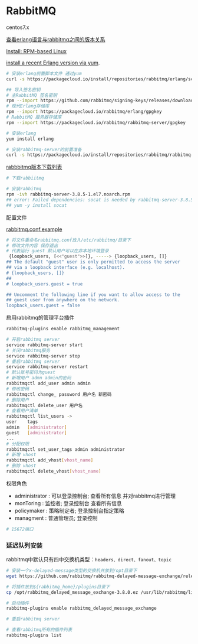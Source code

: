 # RabbitMQ

centos7.x

[查看erlang语言与rabbitmq之间的版本关系](https://www.rabbitmq.com/which-erlang.html)

[Install: RPM-based Linux](https://www.rabbitmq.com/install-rpm.html)

 [install a recent Erlang version via yum](https://packagecloud.io/rabbitmq/erlang/install#bash-rpm).

```bash
# 安装erlang前置脚本文件 通过yum
curl -s https://packagecloud.io/install/repositories/rabbitmq/erlang/script.rpm.sh | sudo bash
```

```bash
## 导入签名密钥
# 主RabbitMQ 签名密钥
rpm --import https://github.com/rabbitmq/signing-keys/releases/download/2.0/rabbitmq-release-signing-key.asc
# 现代Erlang存储库
rpm --import https://packagecloud.io/rabbitmq/erlang/gpgkey
# RabbitMQ 服务器存储库
rpm --import https://packagecloud.io/rabbitmq/rabbitmq-server/gpgkey
```

```bash
# 安装erlang
yum install erlang
```

```bash
# 安装rabbitmq-server的前置准备
curl -s https://packagecloud.io/install/repositories/rabbitmq/rabbitmq-server/script.rpm.sh | sudo bash
```

[rabbbitmq版本下载列表](https://github.com/rabbitmq/rabbitmq-server/tags)

```bash
# 下载rabbiitmq
```

```bash
# 安装rabbitmq
rpm -ivh rabbitmq-server-3.8.5-1.el7.noarch.rpm
## error: Failed dependencies: socat is needed by rabbitmq-server-3.8.5-1.el7.noarch
## yum -y install socat
```

配置文件

[rabbitmq.conf.example](https://github.com/rabbitmq/rabbitmq-server/blob/master/deps/rabbit/docs/rabbitmq.conf.example)

```bash
# 将文件重命名rabbitmq.conf放入/etc/rabbitmq/目录下
# 修改文件内容 保存退出
# 代表运行 guest 默认用户可以在非本地环境登录
 {loopback_users, [<<"guest">>]}, -----> {loopback_users, []}
## The default "guest" user is only permitted to access the server
## via a loopback interface (e.g. localhost).
# {loopback_users, []}
##
# loopback_users.guest = true

## Uncomment the following line if you want to allow access to the
## guest user from anywhere on the network.
loopback_users.guest = false
```

启用rabbitmq的管理平台插件

```bash
rabbitmq-plugins enable rabbitmq_management
```

```bash
# 开启rabbitmq server
service rabbitmq-server start
# 关闭rabbitmq服务
service rabbitmq-server stop
# 重启rabbitmq server
service rabbitmq-server restart
# 默认账号密码为guest
# 新增用户 admn admin的密码
rabbitmqctl add_user admin admin
# 修改密码
rabbitmqctl change_ password 用户名 新密码
# 删除用户
rabbitmqctl delete_user 用户名
# 查看用户清单
rabbitmqctl list_users -> 
user	tags
admin	[administrator]
guest	[administrator]
...
# 分配权限
rabbitmqctl set_user_tags admin administrator
# 新增 vhost
rabbitmqctl add_vhost[vhost_name]
# 删除 vhost
rabbitmqctl delete_vhost[vhost_name]
```

权限角色

- administrator : 可以登录控制台; 查看所有信息 并对rabbitmq进行管理 
- monToring : 监控者; 登录控制台 查看所有信息
- policymaker : 策略制定者; 登录控制台指定策略
- managment : 普通管理员; 登录控制

```bash
# 15672端口
```

### 延迟队列安装

rabbitmq中默认只有四中交换机类型：`headers、direct、fanout、topic`

```bash
# 安装一个x-delayed-message类型的交换机并放到/opt目录下
wget https://github.com/rabbitmq/rabbitmq-delayed-message-exchange/releases/download/v3.8.0/rabbitmq_delayed_message_exchange-3.8.0.ez
```

```bash
# 将插件放到${rabbitmq_home}/plugins目录下
cp /opt/rabbitmq_delayed_message_exchange-3.8.0.ez /usr/lib/rabbitmq/lib/rabbitmq_server-3.8.5/plugins
```

```bash
# 启动插件
rabbitmq-plugins enable rabbitmq_delayed_message_exchange
```

```bash
# 重启rabbitmq server
```

```bash
# 查看rabbitmq所有的插件列表
rabbitmq-plugins list
```

